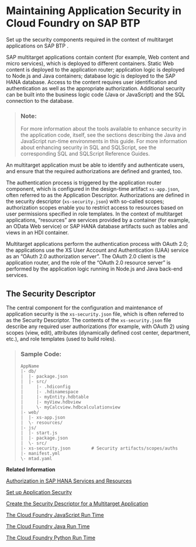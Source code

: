 <!-- loio35d910ee7c7a445a950b6aad989a5a26 -->

# Maintaining Application Security in Cloud Foundry on SAP BTP

Set up the security components required in the context of multitarget applications on SAP BTP .

SAP multitarget applications contain content \(for example, Web content and micro services\), which is deployed to different containers. Static Web content is deployed to the application router; application logic is deployed to Node.js and Java containers; database logic is deployed to the SAP HANA database. Access to the content requires user identification and authentication as well as the appropriate authorization. Additional security can be built into the business logic code \(Java or JavaScript\) and the SQL connection to the database.

> ### Note:  
> For more information about the tools available to enhance security in the application code, itself, see the sections describing the Java and JavaScript run-time environments in this guide. For more information about enhancing security in SQL and SQLScript, see the corresponding SQL and SQLScript Reference Guides.

An multitarget application must be able to identify and authenticate users, and ensure that the required authorizations are defined and granted, too.

The authentication process is triggered by the application router component, which is configured in the design-time artifact `xs-app.json`, often referred to as the Application Descriptor. Authorizations are defined in the security descriptor \(`xs-security.json`\) with so-called scopes; authorization scopes enable you to restrict access to resources based on user permissions specified in role templates. In the context of multitarget applications, “resources” are services provided by a container \(for example, an OData Web service\) or SAP HANA database artifacts such as tables and views in an HDI container.

Multitarget applications perform the authentication process with OAuth 2.0; the applications use the XS User Account and Authentication \(UAA\) service as an “OAuth 2.0 authorization server”. The OAuth 2.0 client is the application router, and the role of the “OAuth 2.0 resource server” is performed by the application logic running in Node.js and Java back-end services.



<a name="loio35d910ee7c7a445a950b6aad989a5a26__section_cjx_ynv_m2b"/>

## The Security Descriptor

The central component for the configuration and maintenance of application security is the `xs-security.json` file, which is often referred to as the Security Descriptor. The contents of the `xs-security.json` file describe any required user authorizations \(for example, with OAuth 2\) using scopes \(view, edit\), attributes \(dynamically defined cost center, department, etc.\), and role templates \(used to build roles\).

> ### Sample Code:  
> ```
> AppName
> |- db/                         
> |  |- package.json              
> |  |- src/                      
> |     |- .hdiconfig             
> |     |- .hdinamespace          
> |     |- myEntity.hdbtable        
> |     |- myView.hdbview      
> |     \- myCalcview.hdbcalculationview           
> |- web/                         
> |  |- xs-app.json               
> |  \- resources/                
> |- js/
> |  |- start.js                
> |  |- package.json                         
> |  \- src/                    
> |- xs-security.json        # Security artifacts/scopes/auths
> |- manifest.yml
> \- mtad.yaml
> 
> ```

**Related Information**  


[Authorization in SAP HANA Services and Resources](authorization-in-sap-hana-services-and-resources-e8dde5f.md "Authorization restricts access to resources and services based on defined user permissions.")

[Set up Application Security](set-up-application-security-b823639.md "Help ensure a multitarget application is protected from Web-based attacks.")

[Create the Security Descriptor for a Multitarget Application](create-the-security-descriptor-for-a-multitarget-application-df31a08.md "The security descriptor defines details of an application's security-related dependencies.")

[The Cloud Foundry JavaScript Run Time](../060-HANA-Cloud-DB-Dev-App-Code/the-cloud-foundry-javascript-run-time-18c0192.md "Cloud Foundry on SAP Business Technology Platform provides a JavaScript run time environment to which you can deploy your Node.js and JavaScript applications.")

[The Cloud Foundry Java Run Time](../060-HANA-Cloud-DB-Dev-App-Code/the-cloud-foundry-java-run-time-2b5a9a4.md "SAP Business Technology Platform provides a Cloud Foundry Java run time to which you can deploy your Java applications.")

[The Cloud Foundry Python Run Time](../060-HANA-Cloud-DB-Dev-App-Code/the-cloud-foundry-python-run-time-8d786ec.md "SAP Business Technology Platform provides a Cloud Foundry Python run time to which you can deploy your Python applications.")

